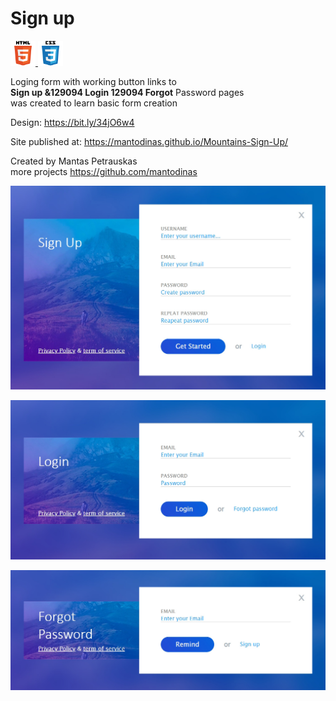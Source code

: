 # Sign up

<p align="left"> 
<a href="https://www.w3.org/html/" target="_blank" rel="noreferrer"> <img src="https://raw.githubusercontent.com/devicons/devicon/master/icons/html5/html5-original-wordmark.svg" alt="html5" width="40" height="40"/> </a> <a href="https://www.w3schools.com/css/" target="_blank" rel="noreferrer"> <img src="https://raw.githubusercontent.com/devicons/devicon/master/icons/css3/css3-original-wordmark.svg" alt="css" width="40" height="40"/> </a>
</p>

Loging form with working button links to 
<br>__Sign up &129094 Login 129094 Forgot__ Password pages
<br>was created to learn basic form creation

Design: https://bit.ly/34jO6w4

Site published at: https://mantodinas.github.io/Mountains-Sign-Up/

Created by Mantas Petrauskas 
<br>more projects https://github.com/mantodinas

![screenshot1](./img/web-screenshot1.jpg)

![screenshot1](./img/web-screenshot2.jpg)

![screenshot1](./img/web-screenshot3.jpg)


